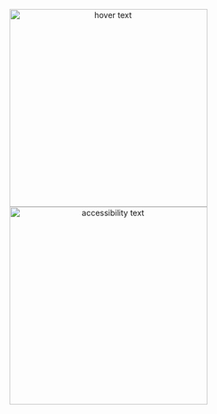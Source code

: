 <p align="center">
  <img src="BingDwenDwen/BingDwenDwen/bingdwendwen.png" width="350" title="hover text">
  <img src="BingDwenDwen/BingDwenDwen/bingdwendwen.png" width="350" alt="accessibility text">
</p>